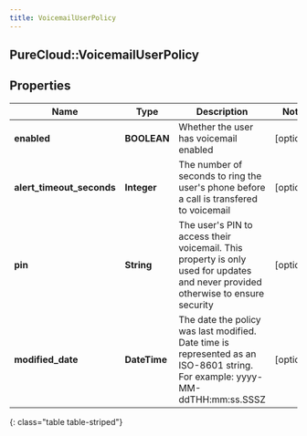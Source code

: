 ```yaml
---
title: VoicemailUserPolicy
---
```

## PureCloud::VoicemailUserPolicy

## Properties

|Name | Type | Description | Notes|
|------------ | ------------- | ------------- | -------------|
| **enabled** | **BOOLEAN** | Whether the user has voicemail enabled | [optional] |
| **alert_timeout_seconds** | **Integer** | The number of seconds to ring the user&#39;s phone before a call is transfered to voicemail | [optional] |
| **pin** | **String** | The user&#39;s PIN to access their voicemail. This property is only used for updates and never provided otherwise to ensure security | [optional] |
| **modified_date** | **DateTime** | The date the policy was last modified. Date time is represented as an ISO-8601 string. For example: yyyy-MM-ddTHH:mm:ss.SSSZ | [optional] |
{: class="table table-striped"}


